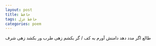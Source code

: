 ```yaml
---
layout: post
title: حافظ
tags: حافظ غزل
categories: poem
---
```


طالع اگر مدد دهد دامنش آورم به کف / گر بکشم زهی طرب ور بکشد زهی شرف